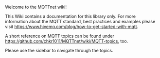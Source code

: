 Welcome to the MQTTnet wiki!

This Wiki contains a documentation for this library only. For more information about the MQTT standard, best practices and examples please visit https://www.hivemq.com/blog/how-to-get-started-with-mqtt.

A short reference on MQTT topics can be found under https://github.com/chkr1011/MQTTnet/wiki/MQTT-topics, too.

Please use the sidebar to navigate through the topics.
